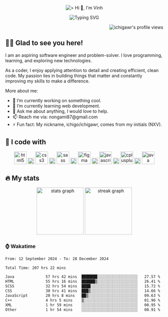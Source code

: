<p align="center">
  <img src="https://readme-typing-svg.demolab.com?font=Fira+Code&size=32&duration=3000&pause=500&center=true&width=435&height=50&lines=%3E+Hi+%F0%9F%91%8B%2C+;I'm+Vinh" alt="> Hi 👋, I'm Vinh" />
</p>

<p align="center">
  <img src="https://readme-typing-svg.demolab.com?font=Fira+Code&duration=2500&pause=3500&center=true&repeat=false&width=600&height=30&lines=+;A+web+development+enthusiast+from+Vietnam." alt="Typing SVG" />
</p>

<p align="right">
  <img
    src="https://komarev.com/ghpvc/?username=ichigawr&label=Profile%20views&color=0e75b6&style=for-the-badge"
    alt="ichigawr's profile views"
  />
</p>

<h2 align="left">🙋‍♂️ Glad to see you here!</h2>

<p align="left">I am an aspiring software engineer and problem-solver. I love programming, learning, and exploring new technologies.</p>

<p align="left">
  As a coder, I enjoy applying attention to detail and creating efficient, clean code.
  My passion lies in building things that matter and constantly improving my skills to make a difference.
</p>

<p>More about me:</p>

<ul align="left">
  <li>🔭 I’m currently working on something cool.</li>
  <li>🌱 I’m currently learning web development.</li>
  <li>💬 Ask me about anything, I would love to help.</li>
  <li>📫 Reach me via: nongami87@gmail.com</li>
  <li>⚡ Fun fact: My nickname, ichigo/ichigawr, comes from my initials (NXV).</li>
</ul>

<h2 align="left">🔧 I code with</h2>

<div align="center">
  <img src="https://cdn.jsdelivr.net/gh/devicons/devicon/icons/html5/html5-original.svg" height="40" alt="html5 logo"  />
  <img src="" width="20" alt="" />
  <img src="https://cdn.jsdelivr.net/gh/devicons/devicon/icons/css3/css3-original.svg" height="40" alt="css3 logo"  />
  <img src="" width="20" alt="" />
  <img src="https://cdn.jsdelivr.net/gh/devicons/devicon/icons/sass/sass-original.svg" height="40" alt="sass logo"  />
  <img src="" width="20" alt="" />
  <img src="https://cdn.jsdelivr.net/gh/devicons/devicon/icons/figma/figma-original.svg" height="40" alt="figma logo"  />
  <img src="" width="20" alt="" />
  <img src="https://cdn.jsdelivr.net/gh/devicons/devicon/icons/javascript/javascript-original.svg" height="40" alt="javascript logo"  />
  <img src="" width="20" alt="" />
  <img src="https://cdn.jsdelivr.net/gh/devicons/devicon/icons/cplusplus/cplusplus-original.svg" height="40" alt="cplusplus logo"  />
  <img src="" width="20" alt="" />
  <img src="https://cdn.jsdelivr.net/gh/devicons/devicon/icons/java/java-original.svg" height="40" alt="java logo"  />
</div>

<h2 align="left">🔥 My stats</h2>

<div align="center">
  <!-- Stats Card -->
  <picture>
    <source
      srcset="https://github-readme-stats.vercel.app/api?username=ichigawr&hide_title=true&rank_icon=github&show_icons=true&include_all_commits=true&count_private=true&disable_animations=false&theme=dracula&locale=en&hide_border=true&order=1"
      media="(prefers-color-scheme: dark)"
    />
    <source
      srcset="https://github-readme-stats.vercel.app/api?username=ichigawr&hide_title=true&rank_icon=github&show_icons=true&include_all_commits=true&count_private=true&disable_animations=false&theme=dracula&locale=en&order=1"
      media="(prefers-color-scheme: light), (prefers-color-scheme: no-preference)"
    />
    <img src="https://github-readme-stats.vercel.app/api?username=ichigawr" height="150" alt="stats graph"  />
  </picture>
  <!-- Streak Card -->
  <picture>
      <source
        srcset="https://streak-stats.demolab.com?user=ichigawr&locale=en&mode=weekly&theme=dracula&hide_border=true&order=3"
        media="(prefers-color-scheme: dark)"
      />
      <source
        srcset="https://streak-stats.demolab.com?user=ichigawr&locale=en&mode=weekly&order=3"
        media="(prefers-color-scheme: light), (prefers-color-scheme: no-preference)"
      />
      <img src="https://streak-stats.demolab.com?user=ichigawr" height="150" alt="streak graph"  />
    </picture>
</div>

<h3>⌚ Wakatime</h3>

<!--START_SECTION:waka-->

```txt
From: 12 September 2024 - To: 28 December 2024

Total Time: 207 hrs 22 mins

Java              57 hrs 42 mins  ███████░░░░░░░░░░░░░░░░░░   27.57 %
HTML              55 hrs 16 mins  ██████▒░░░░░░░░░░░░░░░░░░   26.41 %
SCSS              32 hrs 54 mins  ████░░░░░░░░░░░░░░░░░░░░░   15.72 %
CSS               30 hrs 41 mins  ███▒░░░░░░░░░░░░░░░░░░░░░   14.66 %
JavaScript        20 hrs 8 mins   ██▒░░░░░░░░░░░░░░░░░░░░░░   09.63 %
C++               4 hrs 5 mins    ▒░░░░░░░░░░░░░░░░░░░░░░░░   01.96 %
XML               1 hr 59 mins    ░░░░░░░░░░░░░░░░░░░░░░░░░   00.95 %
Other             1 hr 54 mins    ░░░░░░░░░░░░░░░░░░░░░░░░░   00.91 %
```

<!--END_SECTION:waka-->
